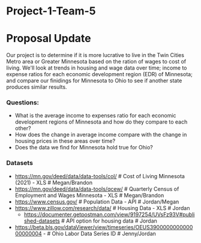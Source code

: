 # Project-1-Team-5

# Proposal Update

Our project is to determine if it is more lucrative to live in the Twin Cities Metro area or Greater Minnesota based on the ration of wages to cost of living. We'll look at trends in housing and wage data over time; income to expense ratios for each economic development region (EDR) of Minnesota; and compare our finidings for Minnesota to Ohio to see if another state produces similar results.

### Questions:
- What is the average income to expenses ratio for each economic development regions of Minnesota and how do they compare to each other?
- How does the change in average income compare with the change in housing prices in these areas over time?
- Does the data we find for Minnesota hold true for Ohio?

### Datasets
- https://mn.gov/deed/data/data-tools/col/ # Cost of Living Minnesota (2021) - XLS # Megan/Brandon
- https://mn.gov/deed/data/data-tools/qcew/ # Quarterly Census of Employment and Wages Minnesota - XLS # Megan/Brandon
- https://www.census.gov/ # Population Data - API # Jordan/Megan
- https://www.zillow.com/research/data/ # Housing Data - XLS # Jordan
    - https://documenter.getpostman.com/view/9197254/UVsFz93V#published-datasets # API option for housing data # Jordan
- https://beta.bls.gov/dataViewer/view/timeseries/OEUS390000000000000000004 - # Ohio Labor Data Series ID # Jenny/Jordan
